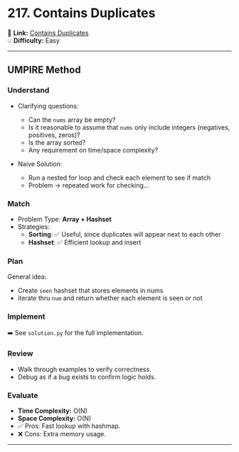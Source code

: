 # 217. Contains Duplicates

🔗 **Link:** [Contains Duplicates](https://leetcode.com/problems/contains-duplicate/description/)  
💡 **Difficulty:** Easy  

---


## UMPIRE Method

### Understand
- Clarifying questions:
  - Can the `nums` array be empty?
  - Is it reasonable to assume that `nums` only include integers (negatives, positives, zeros)?  
  - Is the array sorted?
  - Any requirement on time/space complexity?

- Naive Solution:
  - Run a nested for loop and check each element to see if match
  - Problem -> repeated work for checking... 

### Match
- Problem Type: **Array + Hashset**  
- Strategies:
  - **Sorting**: ✅ Useful, since duplicates will appear next to each other
  - **Hashset**: ✅ Efficient lookup and insert  

### Plan
General idea:  
- Create `seen` hashset that stores elements in nums
- iterate thru `num` and return whether each element is seen or not 

### Implement
➡️ See `solution.py` for the full implementation.  

### Review
- Walk through examples to verify correctness.  
- Debug as if a bug exists to confirm logic holds.  

### Evaluate
- **Time Complexity:** O(N)  
- **Space Complexity:** O(N)  
- ✅ Pros: Fast lookup with hashmap.  
- ❌ Cons: Extra memory usage.  

---


